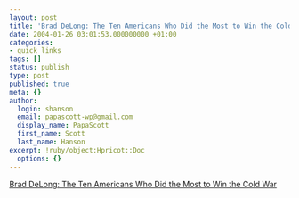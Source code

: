 ```yaml
---
layout: post
title: 'Brad DeLong: The Ten Americans Who Did the Most to Win the Cold War'
date: 2004-01-26 03:01:53.000000000 +01:00
categories:
- quick links
tags: []
status: publish
type: post
published: true
meta: {}
author:
  login: shanson
  email: papascott-wp@gmail.com
  display_name: PapaScott
  first_name: Scott
  last_name: Hanson
excerpt: !ruby/object:Hpricot::Doc
  options: {}
---
```

<p><a title="Reagan's not one of them" href="http://www.j-bradford-delong.net/movable_type/2004_archives/000129.html">Brad DeLong: The Ten Americans Who Did the Most to Win the Cold War</a></p>
